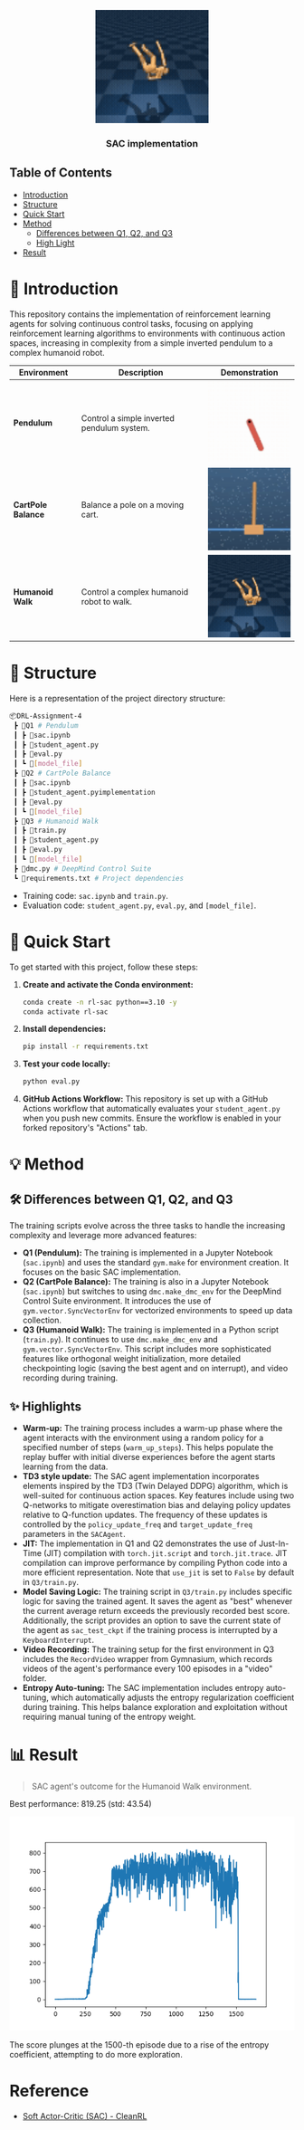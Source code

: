 <p align="center">
  <img src="assets\rl-video-episode-1200.gif" alt="Project Banner" width="200" />
</p>
<h3 align="center">SAC implementation</h3>

## Table of Contents
- [Introduction](#introduction)
- [Structure](#structure)
- [Quick Start](#quick-start)
- [Method](#method)
  - [Differences between Q1, Q2, and Q3](#differences-between-q1-q2-and-q3)
  - [High Light](#high-light)
- [Result](#result)

# 📌 Introduction

This repository contains the implementation of reinforcement learning agents for solving continuous control tasks, focusing on applying reinforcement learning algorithms to environments with continuous action spaces, increasing in complexity from a simple inverted pendulum to a complex humanoid robot.

| Environment        | Description                                       | Demonstration                                        |
|--------------------|---------------------------------------------------|------------------------------------------------------|
| **Pendulum**       | Control a simple inverted pendulum system.        | <img src="assets\Pendulum-example.gif" alt="Pendulum" width="172" />                     |
| **CartPole Balance** | Balance a pole on a moving cart.                  | <img src="assets\CartPole-example.gif" alt="CartPole Balance" width="172" />     |
| **Humanoid Walk**  | Control a complex humanoid robot to walk.         | <img src="assets\rl-video-episode-1200.gif" alt="Humanoid Walk" width="172" />          |

# 📁 Structure

Here is a representation of the project directory structure:

```bash
📦DRL-Assignment-4
 ┣ 📂Q1 # Pendulum
 ┃ ┣ 📜sac.ipynb
 ┃ ┣ 📜student_agent.py
 ┃ ┣ 📜eval.py
 ┃ ┗ 📂[model_file]
 ┣ 📂Q2 # CartPole Balance
 ┃ ┣ 📜sac.ipynb
 ┃ ┣ 📜student_agent.pyimplementation
 ┃ ┣ 📜eval.py
 ┃ ┗ 📂[model_file]
 ┣ 📂Q3 # Humanoid Walk
 ┃ ┣ 📜train.py
 ┃ ┣ 📜student_agent.py
 ┃ ┣ 📜eval.py
 ┃ ┗ 📂[model_file]
 ┣ 📜dmc.py # DeepMind Control Suite
 ┗ 📜requirements.txt # Project dependencies
```

- Training code: `sac.ipynb` and `train.py`.
- Evaluation code: `student_agent.py`, `eval.py`, and `[model_file]`.

#  🚀 Quick Start

To get started with this project, follow these steps:

1.  **Create and activate the Conda environment:**
    ```bash
    conda create -n rl-sac python==3.10 -y
    conda activate rl-sac
    ```

2.  **Install dependencies:**
    ```bash
    pip install -r requirements.txt
    ```

3.  **Test your code locally:**
    ```bash
    python eval.py
    ```

4.  **GitHub Actions Workflow:**
    This repository is set up with a GitHub Actions workflow that automatically evaluates your `student_agent.py` when you push new commits. Ensure the workflow is enabled in your forked repository's "Actions" tab.

# 💡 Method

## 🛠️ Differences between Q1, Q2, and Q3

The training scripts evolve across the three tasks to handle the increasing complexity and leverage more advanced features:

-   **Q1 (Pendulum):** The training is implemented in a Jupyter Notebook (`sac.ipynb`) and uses the standard `gym.make` for environment creation. It focuses on the basic SAC implementation.
-   **Q2 (CartPole Balance):** The training is also in a Jupyter Notebook (`sac.ipynb`) but switches to using `dmc.make_dmc_env` for the DeepMind Control Suite environment. It introduces the use of `gym.vector.SyncVectorEnv` for vectorized environments to speed up data collection.
-   **Q3 (Humanoid Walk):** The training is implemented in a Python script (`train.py`). It continues to use `dmc.make_dmc_env` and `gym.vector.SyncVectorEnv`. This script includes more sophisticated features like orthogonal weight initialization, more detailed checkpointing logic (saving the best agent and on interrupt), and video recording during training.

## ✨ Highlights

-   **Warm-up:** The training process includes a warm-up phase where the agent interacts with the environment using a random policy for a specified number of steps (`warm_up_steps`). This helps populate the replay buffer with initial diverse experiences before the agent starts learning from the data.
-   **TD3 style update:** The SAC agent implementation incorporates elements inspired by the TD3 (Twin Delayed DDPG) algorithm, which is well-suited for continuous action spaces. Key features include using two Q-networks to mitigate overestimation bias and delaying policy updates relative to Q-function updates. The frequency of these updates is controlled by the `policy_update_freq` and `target_update_freq` parameters in the `SACAgent`.
-   **JIT:** The implementation in Q1 and Q2 demonstrates the use of Just-In-Time (JIT) compilation with `torch.jit.script` and `torch.jit.trace`. JIT compilation can improve performance by compiling Python code into a more efficient representation. Note that `use_jit` is set to `False` by default in `Q3/train.py`.
-   **Model Saving Logic:** The training script in `Q3/train.py` includes specific logic for saving the trained agent. It saves the agent as "best" whenever the current average return exceeds the previously recorded best score. Additionally, the script provides an option to save the current state of the agent as `sac_test_ckpt` if the training process is interrupted by a `KeyboardInterrupt`.
-   **Video Recording:** The training setup for the first environment in Q3 includes the `RecordVideo` wrapper from Gymnasium, which records videos of the agent's performance every 100 episodes in a "video" folder.
-   **Entropy Auto-tuning:** The SAC implementation includes entropy auto-tuning, which automatically adjusts the entropy regularization coefficient during training. This helps balance exploration and exploitation without requiring manual tuning of the entropy weight.

# 📊 Result

> SAC agent's outcome for the Humanoid Walk environment.

Best performance: 819.25 (std: 43.54)

![Training curves](assets\returns.png)

The score plunges at the 1500-th episode due to a rise of the entropy coefficient, attempting to do more exploration.

# Reference

- [Soft Actor-Critic (SAC) - CleanRL](https://docs.cleanrl.dev/rl-algorithms/sac/)
